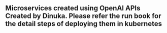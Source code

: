 ## Microservices created using OpenAI APIs Created by Dinuka. Please refer the run book for the detail steps of deploying them in kubernetes